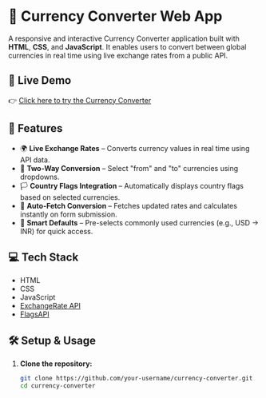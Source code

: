 # 💱 Currency Converter Web App

A responsive and interactive Currency Converter application built with **HTML**, **CSS**, and **JavaScript**. It enables users to convert between global currencies in real time using live exchange rates from a public API.

## 🔗 Live Demo

👉 [Click here to try the Currency Converter](https://simran759.github.io/Currency_convertor/)

## 🚀 Features

- 🌍 **Live Exchange Rates** – Converts currency values in real time using API data.
- 🔄 **Two-Way Conversion** – Select "from" and "to" currencies using dropdowns.
- 🏳️ **Country Flags Integration** – Automatically displays country flags based on selected currencies.
- 🔎 **Auto-Fetch Conversion** – Fetches updated rates and calculates instantly on form submission.
- 🧠 **Smart Defaults** – Pre-selects commonly used currencies (e.g., USD → INR) for quick access.

## 💻 Tech Stack

- HTML  
- CSS  
- JavaScript  
- [ExchangeRate API](https://www.exchangerate-api.com/)  
- [FlagsAPI](https://flagsapi.com/)

## 🛠️ Setup & Usage

1. **Clone the repository:**
   ```bash
   git clone https://github.com/your-username/currency-converter.git
   cd currency-converter
